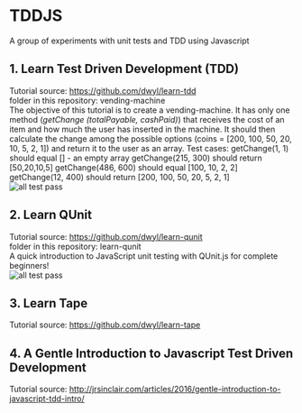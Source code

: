 # TDDJS
A group of experiments with unit tests and TDD using Javascript


## 1. Learn Test Driven Development (TDD)
Tutorial source: https://github.com/dwyl/learn-tdd  
folder in this repository: vending-machine  
The objective of this tutorial is to create a vending-machine. It has only one method (*getChange (totalPayable, cashPaid)*) that receives the cost of an item and how much the user has inserted in the machine. It should then calculate the change among the possible options (coins = [200, 100, 50, 20, 10, 5, 2, 1]) and return it to the user as an array.
Test cases:
getChange(1, 1) should equal [] - an empty array
getChange(215, 300) should return [50,20,10,5]
getChange(486, 600) should equal [100, 10, 2, 2]
getChange(12, 400) should return [200, 100, 50, 20, 5, 2, 1]  
![all test pass](https://cloud.githubusercontent.com/assets/6067175/21437260/fd685a02-c869-11e6-860c-362c9c84a372.PNG "all test pass")

## 2. Learn QUnit  
Tutorial source: https://github.com/dwyl/learn-qunit  
folder in this repository: learn-qunit  
A quick introduction to JavaScript unit testing with QUnit.js for complete beginners!  
![all test pass](https://cloud.githubusercontent.com/assets/6067175/21437128/471a7046-c869-11e6-97a3-15de8fb43503.PNG "all test pass")

## 3. Learn Tape
Tutorial source: https://github.com/dwyl/learn-tape

## 4. A Gentle Introduction to Javascript Test Driven Development  
Tutorial source: http://jrsinclair.com/articles/2016/gentle-introduction-to-javascript-tdd-intro/  
